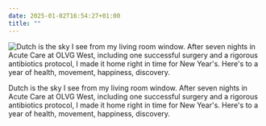 ```yaml
---
date: 2025-01-02T16:54:27+01:00
title: ""
---
```

![Dutch is the sky I see from my living room window. After seven nights in Acute Care at OLVG West, including one successful surgery and a rigorous antibiotics protocol, I made it home right in time for New Year's. Here's to a year of health, movement, happiness, discovery. ](/img/photos/2025-01-02-16-51-59.jpeg)

Dutch is the sky I see from my living room window. After seven nights in Acute Care at OLVG West, including one successful surgery and a rigorous antibiotics protocol, I made it home right in time for New Year's. Here's to a year of health, movement, happiness, discovery. 